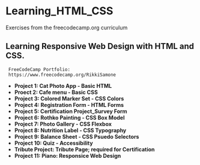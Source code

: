 # Learning_HTML_CSS
Exercises from the freecodecamp.org curriculum
   ## Learning Responsive Web Design with HTML and CSS. 
     FreeCodeCamp Portfolio: 
     https://www.freecodecamp.org/RikkiSamone 


- **Project 1: Cat Photo App - Basic HTML**
- **Proect 2: Cafe menu - Basic CSS**
- **Project 3: Colored Marker Set - CSS Colors**
- **Project 4: Registration Form - HTML Forms**
- **Project 5: Certification Project_Survey Form**
- **Project 6: Rothko Painting - CSS Box Model**
- **Project 7: Photo Gallery - CSS Flexbox**
- **Project 8: Nutrition Label - CSS Typography**
- **Project 9: Balance Sheet - CSS Psuedo Selectors**
- **Project 10: Quiz - Accessibility**
- **Tribute Project: Tribute Page; required for Certification**
- **Project 11: Piano: Responsice Web Design**